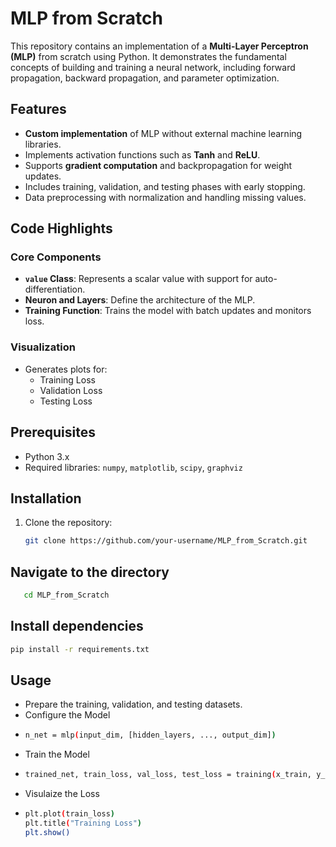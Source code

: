 # MLP from Scratch

This repository contains an implementation of a **Multi-Layer Perceptron (MLP)** from scratch using Python. It demonstrates the fundamental concepts of building and training a neural network, including forward propagation, backward propagation, and parameter optimization.

## Features

- **Custom implementation** of MLP without external machine learning libraries.
- Implements activation functions such as **Tanh** and **ReLU**.
- Supports **gradient computation** and backpropagation for weight updates.
- Includes training, validation, and testing phases with early stopping.
- Data preprocessing with normalization and handling missing values.

## Code Highlights

### Core Components
- **`value` Class**: Represents a scalar value with support for auto-differentiation.
- **Neuron and Layers**: Define the architecture of the MLP.
- **Training Function**: Trains the model with batch updates and monitors loss.

### Visualization
- Generates plots for:
  - Training Loss
  - Validation Loss
  - Testing Loss

## Prerequisites

- Python 3.x
- Required libraries: `numpy`, `matplotlib`, `scipy`, `graphviz`

## Installation

1. Clone the repository:
   ```bash
   git clone https://github.com/your-username/MLP_from_Scratch.git

## Navigate to the directory 
```bash
   cd MLP_from_Scratch
```
## Install dependencies 
```bash
pip install -r requirements.txt
```

## Usage 
- Prepare the training, validation, and testing datasets.
- Configure the Model
- ```bash
  n_net = mlp(input_dim, [hidden_layers, ..., output_dim])
  ```
- Train the Model
- ```bash
  trained_net, train_loss, val_loss, test_loss = training(x_train, y_train, x_test, y_test, x_val, y_val, n_net, epochs, learning_rate)
- Visulaize the Loss
- ```bash
  plt.plot(train_loss)
  plt.title("Training Loss")
  plt.show()
  ```

 



   
